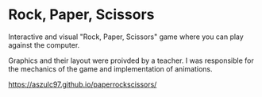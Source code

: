 # Rock, Paper, Scissors
 Interactive and visual "Rock, Paper, Scissors" game where you can play against the computer.
 
 Graphics and their layout were proivded by a teacher. 
 I was responsible for the mechanics of the game and implementation of animations.
 
 https://aszulc97.github.io/paperrockscissors/
